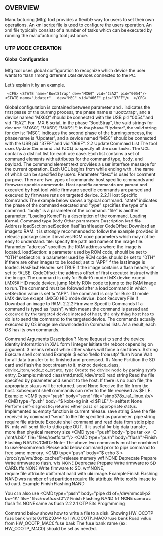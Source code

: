 ## OVERVIEW

Manufacturing (Mfg) tool provides a flexible way for users to set their own operations. An xml script file is used to configure the users operation.
An xml file typically consists of a number of tasks which can be executed by running the manufacturing tool just once.

### UTP MODE OPERATION
#### Global Configuration

Mfg tool uses global configuration to recognize which device the user wants to flash among different USB devices connected to the PC.

Let’s explain it by an example.

`  <CFG>
<STATE name="BootStrap" dev="MX6Q" vid="15A2" pid="0054"/>
<STATE name="Updater"   dev="MSC" vid="066F" pid="37FF"/> 
  </CFG>
`

Global configuration is contained between parameter <CFG> and </CFG>.
<STATE name="BootStrap" dev="MX6Q" vid="15A2" pid="0054"/> indicates the first phase of the burning process, the phase name is “BootStrap”, and a device named “MX6Q” should be connected with the USB pid “0054” and vid “15A2”. For i.MX 6 serial, in the phase “BootStrap”, the valid strings for dev are: “MX6Q”, “MX6D”, “MX6SL”; in the phase “Updater”, the valid string for dev is: “MSC”. 
<STATE name="Updater"   dev="MSC" vid="066F" pid="37FF"/> indicates the second phase of the burning process, the phase name is “Updater”, and a device named “MSC” should be connected with the USB pid “37FF” and vid “066F”. 
2.2	Update Command List
The tool uses Update Command List (UCL) to specify all the user tasks. The UCL contains a distinct list for each use case. Each list contains a set of command elements with attributes for the command type, body, and payload. The command element text provides a user interface message for the current operation. 
Each UCL begins from <LIST name=”xx”, desc=”xxx”> while ending with </LIST>, the name of which can be specified by users. Parameter “desc” is used for comment purpose.
There are two types of commands: host specific commands and firmware specific commands. Host specific commands are parsed and executed by host tool while firmware specific commands are parsed and executed by firmware runs on targeted device.
2.2.1	Host Specific Commands
The example below shows a typical command. “state” indicates the phase of the command executed and “type” specifies the type of a command. “body” is a parameter of the command. “file” is another parameter. “Loading Kernel” is a description of the command.
<CMD state="BootStrap" type="load" file="uImage" address="0x10800000"
        loadSection="OTH" setSection="OTH" HasFlashHeader="FALSE" >Loading Kernel.</CMD>
Command type	Body	Other parameters	Description
load		file
Address
loadSection
setSection
HasFlashHeader
CodeOffset	Download an image to RAM. It is strongly recommended to follow the example provided in release package since it involves ROM code parameters which may not be easy to understand.
file: specify the path and name of the image file.
Parameter “address” specifies the RAM address where the image is located.
loadSection: a parameter used by ROM code, should be set to “OTH” 
setSection: a parameter used by ROM code, should be set to “OTH” if there are other images to be loaded; set to “APP” if the last image is loaded. 
HasFlashHeader: set TRUE if the image contains a flash header, or set to FALSE.
CodeOffset: the address offset of first executed instruct within the image.
The command is only for Bulk-IO mode i.MX device except i.MX50 HID mode device.
jump			Notify ROM code to jump to the RAM image to run. The command must be followed after a load command in which setSection value is set to “APP”.
The command is only for Bulk-IO mode i.MX device except i.MX50 HID mode device.
boot	Recovery	File
if	Download an image to RAM.
2.2.2	Firmware Specific Commands
If a command is typed as “push”, which means the command is parsed and executed by the targeted device instead of host, the only thing host has to do is to send the command to the targeted device.
The commands actually executed by OS image are downloaded in Command lists. As a result, each OS has its own commands.

Command 	Arguments 	Description 
? 	None 	Request to send the device identity information in XML form 
! 	integer 	Initiate the reboot depending on argument. 3 means reboot while
other values will force a shutdown. 
$ 	string 	Execute shell command
Example:
$ echo 'hello from utp' 
flush 	None 	Wait for all data transfer to be finished and processed.
ffs 	None 	Partition the SD card and flash the boot stream to it.
mknod 	device_class,
device_item,node_t
o_create, type 	Create the device node by parsing sysfs entry.
Example:
mknod class/mtd,mtd0,/dev/mtd0 
read 	string 	Read the file specified by parameter and send it to the host. If
there is no such file, the appropriate status will be returned. 
send 	None 	Receive the file from the host. Subsequent shell commands can
refer to the file received as $FILE.
Example:
<CMD type="push" body="send" file="stmp378x_ta1_linux.sb/>
<CMD type=”push” body=”$ kobs-ng init -d $FILE" /> 
selftest 	None 	Perform self-diagnostic; returns either pass or appropriate
status. Implemented as empty function in current release.
save 	string 	Save the file received by command “send” to the file specified
as parameter. 
pipe 	string 
require file attribute 	Execute shell command and read data from stdio pipe IN. mfg will send file to stdio pipe OUT.
It is useful for big data transfer, more than physical memory size 
<CMD type="push" body="pipe tar -xv -C /mnt/ubi0" file="files/rootfs.tar"/>
<CMD type="push" body="flush">Finish Flashing NAND</CMD> 
Note: The above two commands must be combined to use 
Recommend: Please add below command prior to pipe command to free some memory.
<CMD type="push" body="$ echo 3 > /proc/sys/vm/drop_caches">release memory</CMD>
wff 	NONE 	Deprecate
Prepare Write firmware to flash.
wfs 	NONE 	Deprecate
Prepare Write firmware to SD CARD.
ffs 	NONE 	Write firmware to SD.
wrf 	NONE,  
require file attribute 	ubiformat nand with ubi image. 
Example
<CMD type="push" body="wrf" file="files/rootfs.tar"/>
<CMD type="push" body="frf">Finish Flashing NAND</CMD> 
wrs 	number of sd partition
require file attribute 	Write rootfs image to sd card.
Example
<CMD type="push" body="wrs2" file="files/rootfs.ext2"/>
<CMD type="push" body="frs">Finish Flashing NAND</CMD>

You can also use 
<CMD type="push" body="pipe dd of=/dev/mmcblkp2 bs=1K" file="files/rootfs.ext2"/?
<CMD type="push" body="frs">Finish Flashing NAND</CMD> 
frf 	NONE 	same as flush 
frs 	NONE 	same as flush 
2.2.2.1	OTP Bits Programming

Command below shows how to write a file to a disk:
  <CMD state="Updater" type="push" body="$ ls /sys/fsl_otp ">Showing HW_OCOTP fuse bank</CMD>
  <CMD state="Updater" type="push" body="$ echo 0x11223344 > /sys/fsl_otp/HW_OCOTP_MAC0">write 0x11223344 to HW_OCOTP_MAC0 fuse bank</CMD>
  <CMD state="Updater" type="push" body="$ cat /sys/fsl_otp/HW_OCOTP_MAC0">Read value from HW_OCOTP_MAC0 fuse bank</CMD>
The fuse bank name (ex: HW_OCOTP_MAC0) should be set as needed.

